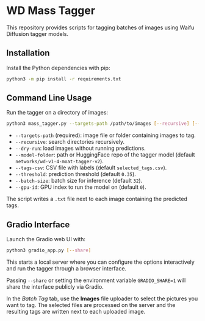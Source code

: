 # WD Mass Tagger

This repository provides scripts for tagging batches of images using Waifu Diffusion tagger models.

## Installation

Install the Python dependencies with pip:

```bash
python3 -m pip install -r requirements.txt
```

## Command Line Usage

Run the tagger on a directory of images:

```bash
python3 mass_tagger.py --targets-path /path/to/images [--recursive] [--dry-run] [--model-folder MODEL] [--tags-csv FILE] [--threshold FLOAT] [--batch-size INT] [--gpu-id INT]
```

- `--targets-path` (required): image file or folder containing images to tag.
- `--recursive`: search directories recursively.
- `--dry-run`: load images without running predictions.
- `--model-folder`: path or HuggingFace repo of the tagger model (default `networks/wd-v1-4-moat-tagger-v2`).
- `--tags-csv`: CSV file with labels (default `selected_tags.csv`).
- `--threshold`: prediction threshold (default `0.35`).
- `--batch-size`: batch size for inference (default `32`).
- `--gpu-id`: GPU index to run the model on (default `0`).

The script writes a `.txt` file next to each image containing the predicted tags.

## Gradio Interface

Launch the Gradio web UI with:

```bash
python3 gradio_app.py [--share]
```

This starts a local server where you can configure the options interactively and run the tagger through a browser interface.

Passing `--share` or setting the environment variable `GRADIO_SHARE=1` will share the interface publicly via Gradio.

In the *Batch Tag* tab, use the **Images** file uploader to select the pictures you want to tag. The selected files are processed on the server and the resulting tags are written next to each uploaded image.
